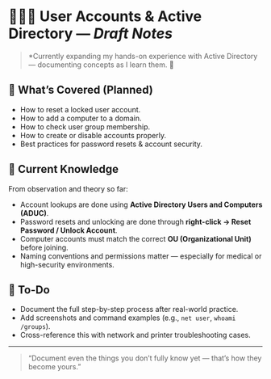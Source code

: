 # 👩🏻‍💻 User Accounts & Active Directory — *Draft Notes*

> *Currently expanding my hands-on experience with Active Directory — documenting concepts as I learn them. 🚧

## 🧩 What’s Covered (Planned)
- How to reset a locked user account.
- How to add a computer to a domain.
- How to check user group membership.
- How to create or disable accounts properly.
- Best practices for password resets & account security.

## 🧠 Current Knowledge
From observation and theory so far:
- Account lookups are done using **Active Directory Users and Computers (ADUC)**.  
- Password resets and unlocking are done through **right-click → Reset Password / Unlock Account**.  
- Computer accounts must match the correct **OU (Organizational Unit)** before joining.  
- Naming conventions and permissions matter — especially for medical or high-security environments.  

## 📅 To-Do
- Document the full step-by-step process after real-world practice.
- Add screenshots and command examples (e.g., `net user`, `whoami /groups`).
- Cross-reference this with network and printer troubleshooting cases.

---

> “Document even the things you don’t fully know yet — that’s how they become yours.” 
